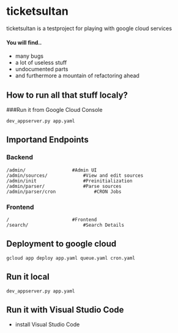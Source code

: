 # ticketsultan

ticketsultan is a testproject for playing with google cloud services

#### You will find..
- many bugs
- a lot of useless stuff
- undocumented parts
- and furthermore a mountain of refactoring ahead



## How to run all that stuff localy?
###Run it from Google Cloud Console

	dev_appserver.py app.yaml

## Importand Endpoints
 ### Backend
    /admin/					#Admin UI
    /admin/sources/				#View and edit sources
    /admin/init					#Preinitialization
    /admin/parser/				#Parse sources
    /admin/parser/cron				#CRON Jobs
  ### Frontend
    /						#Frontend
    /search/					#Search Details


## Deployment to google cloud
    gcloud app deploy app.yaml queue.yaml cron.yaml

## Run it local
    dev_appserver.py app.yaml
    
## Run it with Visual Studio Code
- install Visual Studio Code

